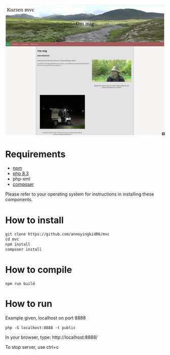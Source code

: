 <img src="about.jpg" alt="About">

Requirements
============

- [npm][npm]
- [php 8.3][php]
- php-xml
- [composer][composer]

Please refer to your operating system for instructions in installing these components.

How to install
==============

```
git clone https://github.com/annoyingkid86/mvc
cd mvc
npm install
composer install
```

How to compile
==============

```
npm run build
```

How to run
==========

Example given, localhost on port 8888

```
php -S localhost:8888 -t public
```

In your browser, type: http://localhost:8888/

To stop server, use ctrl+c

[composer]: https://getcomposer.org/
[npm]: https://docs.npmjs.com/downloading-and-installing-node-js-and-npm
[php]: https://www.php.net/